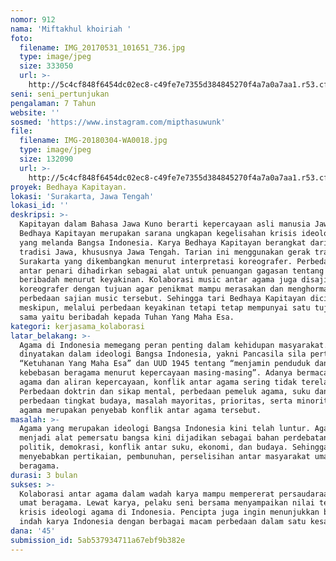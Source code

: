 ```yaml
---
nomor: 912
nama: 'Miftakhul khoiriah '
foto:
  filename: IMG_20170531_101651_736.jpg
  type: image/jpeg
  size: 333050
  url: >-
    http://5c4cf848f6454dc02ec8-c49fe7e7355d384845270f4a7a0a7aa1.r53.cf2.rackcdn.com/948752df-fdb8-4784-8c28-ed03b5ab34d5/IMG_20170531_101651_736.jpg
seni: seni_pertunjukan
pengalaman: 7 Tahun
website: ''
sosmed: 'https://www.instagram.com/mipthasuwunk'
file:
  filename: IMG-20180304-WA0018.jpg
  type: image/jpeg
  size: 132090
  url: >-
    http://5c4cf848f6454dc02ec8-c49fe7e7355d384845270f4a7a0a7aa1.r53.cf2.rackcdn.com/7c76402e-9816-4b55-9d99-4bcd9a68a9ad/IMG-20180304-WA0018.jpg
proyek: Bedhaya Kapitayan.
lokasi: 'Surakarta, Jawa Tengah'
lokasi_id: ''
deskripsi: >-
  Kapitayan dalam Bahasa Jawa Kuno berarti kepercayaan asli manusia Jawa.
  Bedhaya Kapitayan merupakan sarana ungkapan kegelisahan krisis ideologi agama
  yang melanda Bangsa Indonesia. Karya Bedhaya Kapitayan berangkat dari kesenian
  tradisi Jawa, khususnya Jawa Tengah. Tarian ini menggunakan gerak tradisi
  Surakarta yang dikembangkan menurut interpretasi koreografer. Perbedaan agama
  antar penari dihadirkan sebagai alat untuk penuangan gagasan tentang cara
  beribadah menurut keyakinan. Kolaborasi music antar agama juga disajikan oleh
  koreografer dengan tujuan agar penikmat mampu merasakan dan menghormati
  perbedaan sajian music tersebut. Sehingga tari Bedhaya Kapitayan diciptakan
  meskipun, melalui perbedaan keyakinan tetapi tetap mempunyai satu tujuan yang
  sama yaitu beribadah kepada Tuhan Yang Maha Esa.
kategori: kerjasama_kolaborasi
latar_belakang: >-
  Agama di Indonesia memegang peran penting dalam kehidupan masyarakat. Hal ini
  dinyatakan dalam ideologi Bangsa Indonesia, yakni Pancasila sila pertama
  “Ketuhanan Yang Maha Esa” dan UUD 1945 tentang “menjamin penduduk dan memeberi
  kebebasan beragama menurut kepercayaan masing-masing”. Adanya bermacam-macam
  agama dan aliran kepercayaan, konflik antar agama sering tidak terelakan.
  Perbedaan doktrin dan sikap mental, perbedaan pemeluk agama, suku dan ras,
  perbedaan tingkat budaya, masalah mayoritas, prioritas, serta minoritas antara
  agama merupakan penyebab konflik antar agama tersebut.
masalah: >-
  Agama yang merupakan ideologi Bangsa Indonesia kini telah luntur. Agama
  menjadi alat pemersatu bangsa kini dijadikan sebagai bahan perdebatan antar
  politik, demokrasi, konflik antar suku, ekonomi, dan budaya. Sehingga,
  menyebabkan pertikaian, pembunuhan, perselisihan antar masyarakat umat
  beragama. 
durasi: 3 bulan
sukses: >-
  Kolaborasi antar agama dalam wadah karya mampu mempererat persaudaraan antar
  umat beragama. Lewat karya, pelaku seni bersama menyampaikan nilai tentang
  krisis ideologi agama di Indonesia. Pencipta juga ingin menunjukkan betapa
  indah karya Indonesia dengan berbagai macam perbedaan dalam satu kesatuan.
dana: '45'
submission_id: 5ab537934711a67ebf9b382e
---
```

